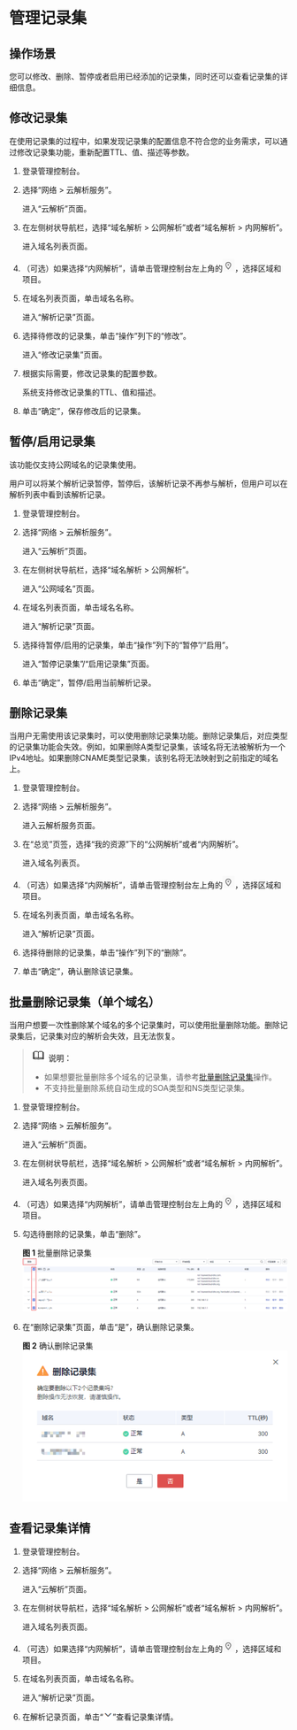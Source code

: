 # 管理记录集<a name="zh-cn_topic_0035467703"></a>

## 操作场景<a name="section125317016203"></a>

您可以修改、删除、暂停或者启用已经添加的记录集，同时还可以查看记录集的详细信息。

## 修改记录集<a name="section2233355694352"></a>

在使用记录集的过程中，如果发现记录集的配置信息不符合您的业务需求，可以通过修改记录集功能，重新配置TTL、值、描述等参数。

1.  登录管理控制台。
2.  选择“网络 \> 云解析服务”。

    进入“云解析”页面。

3.  在左侧树状导航栏，选择“域名解析 \> 公网解析”或者“域名解析 \> 内网解析”。

    进入域名列表页面。

4.  （可选）如果选择“内网解析”，请单击管理控制台左上角的![](figures/icon-region.png)，选择区域和项目。
5.  在域名列表页面，单击域名名称。

    进入“解析记录”页面。

6.  选择待修改的记录集，单击“操作”列下的“修改”。

    进入“修改记录集”页面。

7.  根据实际需要，修改记录集的配置参数。

    系统支持修改记录集的TTL、值和描述。

8.  单击“确定”，保存修改后的记录集。

## 暂停/启用记录集<a name="section36945331203556"></a>

该功能仅支持公网域名的记录集使用。

用户可以将某个解析记录暂停，暂停后，该解析记录不再参与解析，但用户可以在解析列表中看到该解析记录。

1.  登录管理控制台。
2.  选择“网络 \> 云解析服务”。

    进入“云解析”页面。

3.  在左侧树状导航栏，选择“域名解析 \> 公网解析”。

    进入“公网域名”页面。

4.  在域名列表页面，单击域名名称。

    进入“解析记录”页面。

5.  选择待暂停/启用的记录集，单击“操作”列下的“暂停”/“启用”。

    进入“暂停记录集”/“启用记录集”页面。

6.  单击“确定”，暂停/启用当前解析记录。

## 删除记录集<a name="section6770436102428"></a>

当用户无需使用该记录集时，可以使用删除记录集功能。删除记录集后，对应类型的记录集功能会失效。例如，如果删除A类型记录集，该域名将无法被解析为一个IPv4地址。如果删除CNAME类型记录集，该别名将无法映射到之前指定的域名上。

1.  登录管理控制台。
2.  选择“网络 \> 云解析服务”。

    进入云解析服务页面。

3.  在“总览”页签，选择“我的资源”下的“公网解析”或者“内网解析”。

    进入域名列表页。

4.  （可选）如果选择“内网解析”，请单击管理控制台左上角的![](figures/icon-region.png)，选择区域和项目。
5.  在域名列表页面，单击域名名称。

    进入“解析记录”页面。

6.  选择待删除的记录集，单击“操作”列下的“删除”。
7.  单击“确定”，确认删除该记录集。

## 批量删除记录集（单个域名）<a name="section1648820445294"></a>

当用户想要一次性删除某个域名的多个记录集时，可以使用批量删除功能。删除记录集后，记录集对应的解析会失效，且无法恢复。

>![](public_sys-resources/icon-note.gif) **说明：**   
>-   如果想要批量删除多个域名的记录集，请参考[批量删除记录集](批量删除记录集.md)操作。  
>-   不支持批量删除系统自动生成的SOA类型和NS类型记录集。  

1.  登录管理控制台。
2.  选择“网络 \> 云解析服务”。

    进入“云解析”页面。

3.  在左侧树状导航栏，选择“域名解析 \> 公网解析”或者“域名解析 \> 内网解析”。

    进入域名列表页面。

4.  （可选）如果选择“内网解析”，请单击管理控制台左上角的![](figures/icon-region.png)，选择区域和项目。

1.  勾选待删除的记录集，单击“删除”。

    **图 1**  批量删除记录集<a name="fig191619461144"></a>  
    ![](figures/批量删除记录集.png "批量删除记录集")

2.  在“删除记录集”页面，单击“是”，确认删除记录集。

    **图 2**  确认删除记录集<a name="fig65681406616"></a>  
    ![](figures/确认删除记录集.png "确认删除记录集")


## 查看记录集详情<a name="section796113581714"></a>

1.  登录管理控制台。
2.  选择“网络 \> 云解析服务”。

    进入“云解析”页面。

3.  在左侧树状导航栏，选择“域名解析 \> 公网解析”或者“域名解析 \> 内网解析”。

    进入域名列表页面。

4.  （可选）如果选择“内网解析”，请单击管理控制台左上角的![](figures/icon-region.png)，选择区域和项目。
5.  在域名列表页面，单击域名名称。

    进入“解析记录”页面。

6.  在解析记录页面，单击“![](figures/icon-dropdown.png)”查看记录集详情。

